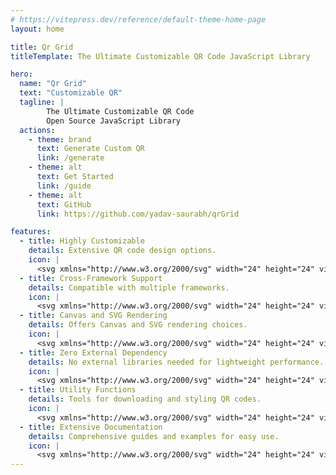 ```yaml
---
# https://vitepress.dev/reference/default-theme-home-page
layout: home

title: Qr Grid
titleTemplate: The Ultimate Customizable QR Code JavaScript Library

hero:
  name: "Qr Grid"
  text: "Customizable QR"
  tagline: |
        The Ultimate Customizable QR Code
        Open Source JavaScript Library
  actions:
    - theme: brand
      text: Generate Custom QR
      link: /generate
    - theme: alt
      text: Get Started
      link: /guide
    - theme: alt
      text: GitHub
      link: https://github.com/yadav-saurabh/qrGrid

features:
  - title: Highly Customizable
    details: Extensive QR code design options.
    icon: |
      <svg xmlns="http://www.w3.org/2000/svg" width="24" height="24" viewBox="0 0 24 24" fill="none" stroke="#ff5050" stroke-width="2" stroke-linecap="round" stroke-linejoin="round"><line x1="21" x2="14" y1="4" y2="4"/><line x1="10" x2="3" y1="4" y2="4"/><line x1="21" x2="12" y1="12" y2="12"/><line x1="8" x2="3" y1="12" y2="12"/><line x1="21" x2="16" y1="20" y2="20"/><line x1="12" x2="3" y1="20" y2="20"/><line x1="14" x2="14" y1="2" y2="6"/><line x1="8" x2="8" y1="10" y2="14"/><line x1="16" x2="16" y1="18" y2="22"/></svg>
  - title: Cross-Framework Support
    details: Compatible with multiple frameworks.
    icon: |
      <svg xmlns="http://www.w3.org/2000/svg" width="24" height="24" viewBox="0 0 24 24" fill="none" stroke="#ff5050" stroke-width="2" stroke-linecap="round" stroke-linejoin="round"><path d="M2.97 12.92A2 2 0 0 0 2 14.63v3.24a2 2 0 0 0 .97 1.71l3 1.8a2 2 0 0 0 2.06 0L12 19v-5.5l-5-3-4.03 2.42Z"/><path d="m7 16.5-4.74-2.85"/><path d="m7 16.5 5-3"/><path d="M7 16.5v5.17"/><path d="M12 13.5V19l3.97 2.38a2 2 0 0 0 2.06 0l3-1.8a2 2 0 0 0 .97-1.71v-3.24a2 2 0 0 0-.97-1.71L17 10.5l-5 3Z"/><path d="m17 16.5-5-3"/><path d="m17 16.5 4.74-2.85"/><path d="M17 16.5v5.17"/><path d="M7.97 4.42A2 2 0 0 0 7 6.13v4.37l5 3 5-3V6.13a2 2 0 0 0-.97-1.71l-3-1.8a2 2 0 0 0-2.06 0l-3 1.8Z"/><path d="M12 8 7.26 5.15"/><path d="m12 8 4.74-2.85"/><path d="M12 13.5V8"/></svg>
  - title: Canvas and SVG Rendering
    details: Offers Canvas and SVG rendering choices.
    icon: |
      <svg xmlns="http://www.w3.org/2000/svg" width="24" height="24" viewBox="0 0 24 24" fill="none" stroke="#ff5050" stroke-width="2" stroke-linecap="round" stroke-linejoin="round"><path d="M10 2v2"/><path d="M14 2v4"/><path d="M17 2a1 1 0 0 1 1 1v9H6V3a1 1 0 0 1 1-1z"/><path d="M6 12a1 1 0 0 0-1 1v1a2 2 0 0 0 2 2h2a1 1 0 0 1 1 1v2.9a2 2 0 1 0 4 0V17a1 1 0 0 1 1-1h2a2 2 0 0 0 2-2v-1a1 1 0 0 0-1-1"/></svg>
  - title: Zero External Dependency
    details: No external libraries needed for lightweight performance.
    icon: |
      <svg xmlns="http://www.w3.org/2000/svg" width="24" height="24" viewBox="0 0 24 24" fill="none" stroke="#ff5050" stroke-width="2" stroke-linecap="round" stroke-linejoin="round"><path d="M21 10V8a2 2 0 0 0-1-1.73l-7-4a2 2 0 0 0-2 0l-7 4A2 2 0 0 0 3 8v8a2 2 0 0 0 1 1.73l7 4a2 2 0 0 0 2 0l2-1.14"/><path d="m7.5 4.27 9 5.15"/><polyline points="3.29 7 12 12 20.71 7"/><line x1="12" x2="12" y1="22" y2="12"/><path d="m17 13 5 5m-5 0 5-5"/></svg>
  - title: Utility Functions
    details: Tools for downloading and styling QR codes.
    icon: |
      <svg xmlns="http://www.w3.org/2000/svg" width="24" height="24" viewBox="0 0 24 24" fill="none" stroke="#ff5050" stroke-width="2" stroke-linecap="round" stroke-linejoin="round"><path d="M3 2v1c0 1 2 1 2 2S3 6 3 7s2 1 2 2-2 1-2 2 2 1 2 2"/><path d="M18 6h.01"/><path d="M6 18h.01"/><path d="M20.83 8.83a4 4 0 0 0-5.66-5.66l-12 12a4 4 0 1 0 5.66 5.66Z"/><path d="M18 11.66V22a4 4 0 0 0 4-4V6"/></svg>
  - title: Extensive Documentation
    details: Comprehensive guides and examples for easy use.
    icon: |
      <svg xmlns="http://www.w3.org/2000/svg" width="24" height="24" viewBox="0 0 24 24" fill="none" stroke="#ff5050" stroke-width="2" stroke-linecap="round" stroke-linejoin="round"><path d="M15 2H6a2 2 0 0 0-2 2v16a2 2 0 0 0 2 2h12a2 2 0 0 0 2-2V7Z"/><path d="M14 2v4a2 2 0 0 0 2 2h4"/><path d="M10 9H8"/><path d="M16 13H8"/><path d="M16 17H8"/></svg>
---
```



<script setup>
import HomeCustomQr from './.vitepress/components/home/HomeCustomQr.vue'
</script>

<HomeCustomQr />
